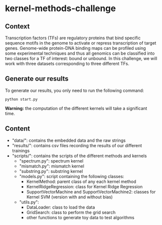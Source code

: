# kernel-methods-challenge

## Context
Transcription factors (TFs) are regulatory proteins that bind specific sequence motifs in the genome to activate or repress transcription of target genes.
Genome-wide protein-DNA binding maps can be profiled using some experimental techniques and thus all genomics can be classified into two classes for a TF of interest: bound or unbound.
In this challenge, we will work with three datasets corresponding to three different TFs.

## Generate our results
To generate our results, you only need to run the following command:
```
python start.py
```
**Warning:** the computation of the different kernels will take a significant time.

## Content
* "data/": contains the embedded data and the raw strings
* "results/": contains csv files recording the results of our different trainings
* "scripts/": contains the scripts of the different methods and kernels
  *  "spectrum.py": spectrum kernel
  *  "mismatch.py": mismatch kernel
  *  "substring.py": substring kernel
  *  "models.py": script containing the following classes:
      * KernelMethod: parent class of any each kernel method
      * KernelRidgeRegression: class for Kernel Ridge Regression
      * SupportVectorMachine and SupportVectorMachine2: classes for Kernel SVM (version with and without bias)
  *  "utils.py":
      * DataLoader: class to load the data 
      * GridSearch: class to perform the grid search
      * other functions to generate toy data to test algorithms
